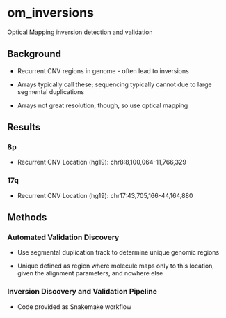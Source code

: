 # om_inversions
Optical Mapping inversion detection and validation

## Background

* Recurrent CNV regions in genome - often lead to inversions

* Arrays typically call these; sequencing typically cannot due to large segmental duplications

* Arrays not great resolution, though, so use optical mapping

## Results

### 8p

* Recurrent CNV Location (hg19): chr8:8,100,064-11,766,329

### 17q

* Recurrent CNV Location (hg19): chr17:43,705,166-44,164,880

## Methods

### Automated Validation Discovery

* Use segmental duplication track to determine unique genomic regions

* Unique defined as region where molecule maps only to this location, given the alignment parameters, and nowhere else

### Inversion Discovery and Validation Pipeline

* Code provided as Snakemake workflow 
